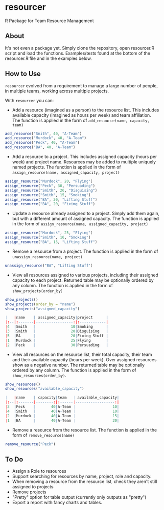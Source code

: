 # resourcer
R Package for Team Resource Management

## About

It's not even a package yet. Simply clone the repository, open resourcer.R script and load the functions. Examples/tests found at the bottom of the resourcer.R file and in the examples below.

## How to Use

`resourcer` evolved from a requirement to manage a large number of people, in multiple teams, working across multiple projects.

With `resourcer` you can:

* Add a resource (imagined as a person) to the resource list. This includes available capacity (imagined as hours per week) and team affiliation. The function is applied in the form of `add_resource(name, capacity, team)`

```r
add_resource("Smith", 40, "A-Team")
add_resource("Murdock", 40, "A-Team")
add_resource("Peck", 40, "A-Team")
add_resource("BA", 40, "A-Team")
```

* Add a resource to a project. This includes assigned capacity (hours per week) and project name. Resources may be added to multiple uniquely named projects. The function is applied in the form of `assign_resource(name, assigned_capacity, project)`

```r
assign_resource("Murdock", 20, "Flying")
assign_resource("Peck", 30, "Persuading")
assign_resource("Smith", 20, "Disguising")
assign_resource("Smith", 15, "Smoking")
assign_resource("BA", 30, "Lifting Stuff")
assign_resource("BA", 20, "Fixing Stuff")
```
* Update a resource already assigned to a project. Simply add them again, but with a different amount of assigned capacity. The function is applied in the form of `assign_resource(name, assigned_capacity, project)`

```r
assign_resource("Murdock", 25, "Flying")
assign_resource("Smith", 10, "Smoking")
assign_resource("BA", 15, "Lifting Stuff")
```

* Remove a resource from a project. The function is applied in the form of `unassign_resource(name, project)`

```r
unassign_resource("BA", "Lifting Stuff")
```

* View all resources assigned to various projects, including their assigned capacity to each project. Returned table may be optionally ordered by any column. The function is applied in the form of `show_projects(order_by)`

```r
show_projects()
show_projects(order_by = "name")
show_projects("assigned_capacity")

|   |name    | assigned_capacity|project      |
|:--|:-------|-----------------:|:------------|
|4  |Smith   |                10|Smoking      |
|3  |Smith   |                20|Disguising   |
|5  |BA      |                20|Fixing Stuff |
|1  |Murdock |                25|Flying       |
|2  |Peck    |                30|Persuading   |
```


* View all resources on the resource list, their total capacity, their team and their available capacity (hours per week). Over assigned resources show as a negative number. The returned table may be optionally ordered by any column. The function is applied in the form of `show_resources(order_by)`. 

```r
show_resources()
show_resources("available_capacity")

|   |name    | capacity|team   | available_capacity|
|:--|:-------|--------:|:------|------------------:|
|3  |Peck    |       40|A-Team |                 10|
|4  |Smith   |       40|A-Team |                 10|
|2  |Murdock |       40|A-Team |                 15|
|1  |BA      |       40|A-Team |                 20|

```

* Remove a resource from the resource list. The function is applied in the form of `remove_resource(name)`

```r
remove_resource("Peck")
```


## To Do

* Assign a Role to resources
* Support searching for resources by name, project, role and capacity.
* When removing a resource from the resource list, check they aren't still assigned to projects
* Remove projects
* "Pretty" option for table output (currently only outputs as "pretty")
* Export a report with fancy charts and tables.




